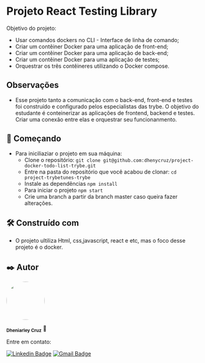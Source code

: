 # Projeto React Testing Library
Objetivo do projeto:
- Usar comandos dockers no CLI - Interface de linha de comando;
- Criar um contêiner Docker para uma aplicação de front-end;
- Criar um contêiner Docker para uma aplicação de back-end;
- Criar um contêiner Docker para uma aplicação de testes;
- Orquestrar os três contêineres utilizando o Docker compose.

## Observações
- Esse projeto tanto a comunicação com o back-end, front-end e testes foi construído e configurado pelos especialistas das trybe. O objetivo do estudante é conteinerizar as aplicações de frontend, backend e testes. Criar uma conexão entre elas e orquestrar seu funcionanmento.

## 🚀 Começando
- Para iniciliaziar o projeto em sua máquina:
  - Clone o repositório:
    ``` git clone git@github.com:dhenycruz/project-docker-todo-list-trybe.git ```
  - Entre na pasta do repositório que você acabou de clonar:
    ``` cd project-trybetunes-trybe ```
  - Instale as dependências
    ``` npm install ```
  - Para iniciar o projeto
    ``` npm start ```
  - Crie uma branch a partir da branch master caso queira fazer alterações.

## 🛠️ Construído com
- O projeto ultiliza Html, css,javascript, react e etc, mas o foco desse projeto é o docker.

## ✒️ Autor
 
  <a href="url"><img src="https://avatars.githubusercontent.com/u/26901028?s=400&u=d99619f0fcc7ff7d8407ff05a0e90a0149f959ee&v=4" style="border-radius: 100%;" width="100px" heigth="100px" alt=""/></a>
  
<sub><b>Dheniarley Cruz</b></sub></a> 🚀

Entre em contato:

[![Linkedin Badge](https://img.shields.io/badge/-Dheniarley-blue?style=flat-square&logo=Linkedin&logoColor=white&link=https://www.linkedin.com/in/dheniarley/)](https://www.linkedin.com/in/dheniarley/) 
[![Gmail Badge](https://img.shields.io/badge/-dheniarley.ds@gmail.com-c14438?style=flat-square&logo=Gmail&logoColor=white&link=mailto:dheniarley.ds@gmail.com)](mailto:dheniarley.ds@gmail.com)

